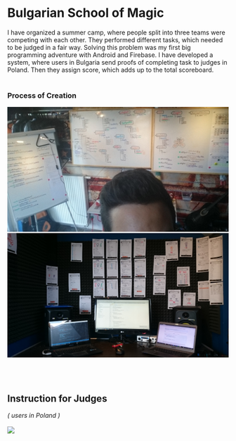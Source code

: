 # Bulgarian School of Magic
I have organized a summer camp, where people split into three teams were
competing with each other. They performed different tasks, which needed to
be judged in a fair way. Solving this problem was my first big programming
adventure with Android and Firebase. I have developed a system, where
users in Bulgaria send proofs of completing task to judges in Poland. Then
they assign score, which adds up to the total scoreboard.
<br><br>

### Process of Creation
![](https://raw.githubusercontent.com/poznas/BSM-App/master/creation_process_1.JPG)
![](https://raw.githubusercontent.com/poznas/BSM-App/master/creation_process_2.JPG)

<br><br>
## Instruction for Judges 
_( users in Poland )_
<br>
<br>
![](https://raw.githubusercontent.com/poznas/BSM-App/master/instruction_for_judges_PL.png)
